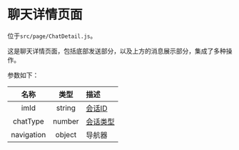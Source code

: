 # 聊天详情页面

位于`src/page/ChatDetail.js`。

这是聊天详情页面，包括底部发送部分，以及上方的消息展示部分，集成了多种操作。

参数如下：

| 名称 | 类型 | 描述 |
| :-: | :-: | :- |
| imId | string | [会话ID](Conversation#会话对象) |
| chatType | number | [会话类型](Conversation#会话类型) |
| navigation | object | 导航器 |